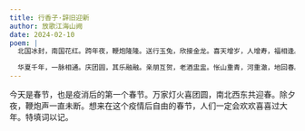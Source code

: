 ```yaml
---
title: 行香子·辞旧迎新
author: 放歌江海山阙
date: 2024-02-10
poem: |
  北国冰封，南国花红。跨年夜，鞭炮隆隆。送行玉兔，欣接金龙。喜天增岁，人增寿，福相逢。

  华夏千年，一脉相通。庆团圆，其乐融融。亲朋互贺，老酒盅盅。怅山重青，河重澈，地回春。
---
```


今天是春节，也是疫消后的第一个春节。万家灯火喜团圆，南北西东共迎春。除夕夜，鞭炮声一直未断。想来在这个疫情后自由的春节，人们一定会欢欢喜喜过大年。特填词以记。
